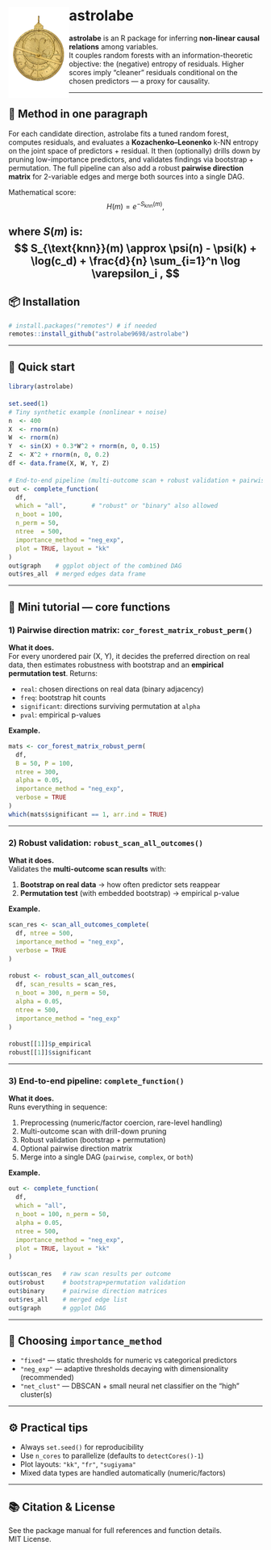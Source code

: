 # astrolabe <img src="man/figures/logo.png" align="left" width="120" />

**astrolabe** is an R package for inferring **non-linear causal relations** among variables.  
It couples random forests with an information-theoretic objective: the (negative) entropy of residuals. Higher scores imply “cleaner” residuals conditional on the chosen predictors — a proxy for causality.

---

## 🔬 Method in one paragraph

For each candidate direction, astrolabe fits a tuned random forest, computes residuals, and evaluates a **Kozachenko–Leonenko** k-NN entropy on the joint space of predictors + residual. It then (optionally) drills down by pruning low-importance predictors, and validates findings via bootstrap + permutation. The full pipeline can also add a robust **pairwise direction matrix** for 2-variable edges and merge both sources into a single DAG.

Mathematical score:
$$
H(m) = e^{-S_{\text{knn}}(m)} ,
$$

where $S(m)$ is:
$$
S_{\text{knn}}(m) \approx \psi(n) - \psi(k) + \log(c_d) + \frac{d}{n} \sum_{i=1}^n \log \varepsilon_i ,
$$
---

## 📦 Installation

```r
# install.packages("remotes") # if needed
remotes::install_github("astrolabe9698/astrolabe")
```

---

## 🧪 Quick start

```r
library(astrolabe)

set.seed(1)
# Tiny synthetic example (nonlinear + noise)
n  <- 400
X  <- rnorm(n)
W  <- rnorm(n)
Y  <- sin(X) + 0.3*W^2 + rnorm(n, 0, 0.15)
Z  <- X^2 + rnorm(n, 0, 0.2)
df <- data.frame(X, W, Y, Z)

# End-to-end pipeline (multi-outcome scan + robust validation + pairwise)
out <- complete_function(
  df,
  which = "all",       # "robust" or "binary" also allowed
  n_boot = 100,
  n_perm = 50,
  ntree  = 500,
  importance_method = "neg_exp",
  plot = TRUE, layout = "kk"
)
out$graph    # ggplot object of the combined DAG
out$res_all  # merged edges data frame
```

---

## 📘 Mini tutorial — core functions

### 1) Pairwise direction matrix: `cor_forest_matrix_robust_perm()`

**What it does.**  
For every unordered pair (X, Y), it decides the preferred direction on real data, then estimates robustness with bootstrap and an **empirical permutation test**. Returns:

- `real`: chosen directions on real data (binary adjacency)  
- `freq`: bootstrap hit counts  
- `significant`: directions surviving permutation at `alpha`  
- `pval`: empirical p-values  

**Example.**
```r
mats <- cor_forest_matrix_robust_perm(
  df,
  B = 50, P = 100,
  ntree = 300,
  alpha = 0.05,
  importance_method = "neg_exp",
  verbose = TRUE
)
which(mats$significant == 1, arr.ind = TRUE)
```

---

### 2) Robust validation: `robust_scan_all_outcomes()`

**What it does.**  
Validates the **multi-outcome scan results** with:

1. **Bootstrap on real data** → how often predictor sets reappear  
2. **Permutation test** (with embedded bootstrap) → empirical p-value  

**Example.**
```r
scan_res <- scan_all_outcomes_complete(
  df, ntree = 500,
  importance_method = "neg_exp",
  verbose = TRUE
)

robust <- robust_scan_all_outcomes(
  df, scan_results = scan_res,
  n_boot = 300, n_perm = 50,
  alpha = 0.05,
  ntree = 500,
  importance_method = "neg_exp"
)

robust[[1]]$p_empirical
robust[[1]]$significant
```

---

### 3) End-to-end pipeline: `complete_function()`

**What it does.**  
Runs everything in sequence:

1. Preprocessing (numeric/factor coercion, rare-level handling)  
2. Multi-outcome scan with drill-down pruning  
3. Robust validation (bootstrap + permutation)  
4. Optional pairwise direction matrix  
5. Merge into a single DAG (`pairwise`, `complex`, or `both`)  

**Example.**
```r
out <- complete_function(
  df,
  which = "all",
  n_boot = 100, n_perm = 50,
  alpha = 0.05,
  ntree = 500,
  importance_method = "neg_exp",
  plot = TRUE, layout = "kk"
)

out$scan_res   # raw scan results per outcome
out$robust     # bootstrap+permutation validation
out$binary     # pairwise direction matrices
out$res_all    # merged edge list
out$graph      # ggplot DAG
```

---

## 🧭 Choosing `importance_method`

- `"fixed"` — static thresholds for numeric vs categorical predictors  
- `"neg_exp"` — adaptive thresholds decaying with dimensionality (recommended)  
- `"net_clust"` — DBSCAN + small neural net classifier on the “high” cluster(s)  

---

## ⚙️ Practical tips

- Always `set.seed()` for reproducibility  
- Use `n_cores` to parallelize (defaults to `detectCores()-1`)  
- Plot layouts: `"kk"`, `"fr"`, `"sugiyama"`  
- Mixed data types are handled automatically (numeric/factors)  

---

## 📚 Citation & License

See the package manual for full references and function details.  
MIT License.
